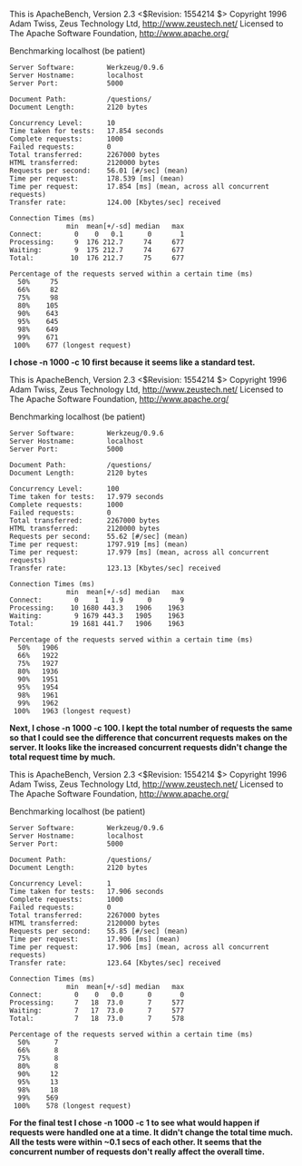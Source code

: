 This is ApacheBench, Version 2.3 <$Revision: 1554214 $>
Copyright 1996 Adam Twiss, Zeus Technology Ltd, http://www.zeustech.net/
Licensed to The Apache Software Foundation, http://www.apache.org/

Benchmarking localhost (be patient)

```
Server Software:        Werkzeug/0.9.6
Server Hostname:        localhost
Server Port:            5000

Document Path:          /questions/
Document Length:        2120 bytes

Concurrency Level:      10
Time taken for tests:   17.854 seconds
Complete requests:      1000
Failed requests:        0
Total transferred:      2267000 bytes
HTML transferred:       2120000 bytes
Requests per second:    56.01 [#/sec] (mean)
Time per request:       178.539 [ms] (mean)
Time per request:       17.854 [ms] (mean, across all concurrent requests)
Transfer rate:          124.00 [Kbytes/sec] received

Connection Times (ms)
              min  mean[+/-sd] median   max
Connect:        0    0   0.1      0       1
Processing:     9  176 212.7     74     677
Waiting:        9  175 212.7     74     677
Total:         10  176 212.7     75     677

Percentage of the requests served within a certain time (ms)
  50%     75
  66%     82
  75%     98
  80%    105
  90%    643
  95%    645
  98%    649
  99%    671
 100%    677 (longest request)
```
**I chose -n 1000 -c 10 first because it seems like a standard test.**

This is ApacheBench, Version 2.3 <$Revision: 1554214 $>
Copyright 1996 Adam Twiss, Zeus Technology Ltd, http://www.zeustech.net/
Licensed to The Apache Software Foundation, http://www.apache.org/

Benchmarking localhost (be patient)

```
Server Software:        Werkzeug/0.9.6
Server Hostname:        localhost
Server Port:            5000

Document Path:          /questions/
Document Length:        2120 bytes

Concurrency Level:      100
Time taken for tests:   17.979 seconds
Complete requests:      1000
Failed requests:        0
Total transferred:      2267000 bytes
HTML transferred:       2120000 bytes
Requests per second:    55.62 [#/sec] (mean)
Time per request:       1797.919 [ms] (mean)
Time per request:       17.979 [ms] (mean, across all concurrent requests)
Transfer rate:          123.13 [Kbytes/sec] received

Connection Times (ms)
              min  mean[+/-sd] median   max
Connect:        0    1   1.9      0       9
Processing:    10 1680 443.3   1906    1963
Waiting:        9 1679 443.3   1905    1963
Total:         19 1681 441.7   1906    1963

Percentage of the requests served within a certain time (ms)
  50%   1906
  66%   1922
  75%   1927
  80%   1936
  90%   1951
  95%   1954
  98%   1961
  99%   1962
 100%   1963 (longest request)
 ```
**Next, I chose -n 1000 -c 100. I kept the total number of requests the same so that I could see the difference that concurrent requests makes on the server. It looks like the increased concurrent requests didn't change the total request time by much.**
 
 
This is ApacheBench, Version 2.3 <$Revision: 1554214 $>
Copyright 1996 Adam Twiss, Zeus Technology Ltd, http://www.zeustech.net/
Licensed to The Apache Software Foundation, http://www.apache.org/

Benchmarking localhost (be patient)

```
Server Software:        Werkzeug/0.9.6
Server Hostname:        localhost
Server Port:            5000

Document Path:          /questions/
Document Length:        2120 bytes

Concurrency Level:      1
Time taken for tests:   17.906 seconds
Complete requests:      1000
Failed requests:        0
Total transferred:      2267000 bytes
HTML transferred:       2120000 bytes
Requests per second:    55.85 [#/sec] (mean)
Time per request:       17.906 [ms] (mean)
Time per request:       17.906 [ms] (mean, across all concurrent requests)
Transfer rate:          123.64 [Kbytes/sec] received

Connection Times (ms)
              min  mean[+/-sd] median   max
Connect:        0    0   0.0      0       0
Processing:     7   18  73.0      7     577
Waiting:        7   17  73.0      7     577
Total:          7   18  73.0      7     578

Percentage of the requests served within a certain time (ms)
  50%      7
  66%      8
  75%      8
  80%      8
  90%     12
  95%     13
  98%     18
  99%    569
 100%    578 (longest request)
 ```
**For the final test I chose -n 1000 -c 1 to see what would happen if requests were handled one at a time. It didn't change the total time much. All the tests were within ~0.1 secs of each other. It seems that the concurrent number of requests don't really affect the overall time.**
